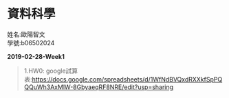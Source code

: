 ﻿# 資料科學
姓名:歐陽智文  
學號:b06502024

**2019-02-28-Week1**
>1.HW0:
>google試算表:https://docs.google.com/spreadsheets/d/1WfNdBVQxdRXXkfSpPQQQuWh3AxMlW-8GbyaeqRF8NRE/edit?usp=sharing  



